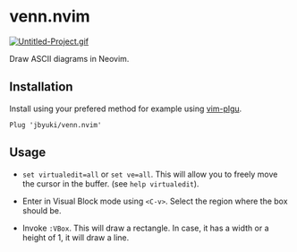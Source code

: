 venn.nvim
=========

[![Untitled-Project.gif](https://i.postimg.cc/DzXhK8SH/Untitled-Project.gif)](https://postimg.cc/06PFY5d0)

Draw ASCII diagrams in Neovim.

Installation
------------

Install using your prefered method for example using [vim-plgu](https://github.com/junegunn/vim-plug).

```vim
Plug 'jbyuki/venn.nvim'
```

Usage
-----

* `set virtualedit=all` or `set ve=all`. This will allow you to freely move the cursor in the buffer. (see `help virtualedit`).

* Enter in Visual Block mode using `<C-v>`. Select the region where the box should be.

* Invoke `:VBox`. This will draw a rectangle. In case, it has a width or a height of 1, it will draw a line.
